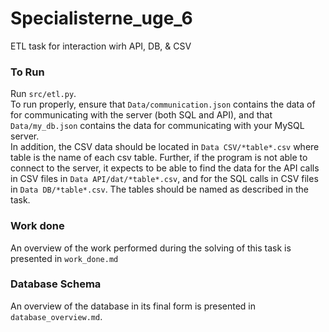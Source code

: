 # Specialisterne_uge_6
 ETL task for interaction wirh API, DB, & CSV

### To Run
Run `src/etl.py`.  
To run properly, ensure that `Data/communication.json` contains the data of for communicating with the server (both SQL and API), and that `Data/my_db.json` contains the data for communicating with your MySQL server.  
In addition, the CSV data should be located in `Data CSV/*table*.csv` where table is the name of each csv table.
Further, if the program is not able to connect to the server, it expects to be able to find the data for the API calls in CSV files in `Data API/dat/*table*.csv`, and for the SQL calls in CSV files in `Data DB/*table*.csv`.
The tables should be named as described in the task.


### Work done

An overview of the work performed during the solving of this task is presented in `work_done.md`

### Database Schema
An overview of the database in its final form is presented in `database_overview.md`.